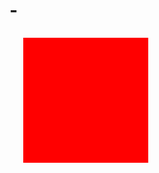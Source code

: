 # -<!DOCTYPE html>
<html>
<head>
<meta charset="UTF-8">
<title></title>
<style type="text/css">
#box{position: absolute;top: 150px;left: 250px;width: 200px;height: 200px;background-color: red;}
</style>
<script type="text/javascript">
window.onload=function(){
	var oBox=document.getElementById('box');
	var b='';//声明两个空变量a，b；
	var a='';
	oBox.onmousedown=function(ev){
		var iEvent=ev||event;
		var dx=iEvent.clientX;//当你第一次单击的时候，存储x轴的坐标。
		var dy=iEvent.clientY;//当你第一次单击的时候，储存Y轴的坐标。
		var dw=oBox.offsetWidth;//存储默认的div的宽度。
		var dh=oBox.offsetHeight;//存储默认的div的高度。
		var disright=oBox.offsetLeft+oBox.offsetWidth;//存储默认div右边距离屏幕左边的距离。
		var distop=oBox.offsetHeight+oBox.offsetTop;//存储默认div上边距离屏幕左边的距离。
		if(iEvent.clientX>oBox.offsetLeft+oBox.offsetWidth-10){//判断鼠标是否点在右边还是左边，看图1理解
			b='right';
		}
		if(iEvent.clientX<oBox.offsetLeft+10){//同理
			b='left';
		}
		if(iEvent.clientY<oBox.offsetTop+10){
			a='top';
		}
		if(iEvent.clientY>oBox.offsetTop+oBox.offsetHeight-10){
			a='bottom';
		}
		document.onmousemove=function(ev){
			var iEvent=ev||event;
			if(b=='right'){
				oBox.style.width=dw+(iEvent.clientX-dx)+'px';
				//此时的iEvent.clientX的为你拖动时一直改变的鼠标的X坐标，例如你拖动的距离为下图的绿色部分，第二个黑点就表示你此时的iEvent.clientX
				//所以，此时的盒子宽度就等于绿色部分的距离加上原本盒子的距离，看图2
				if(oBox.offsetWidth<=10){//当盒子缩小到一定范围内的时候，让他保持一个固定值，不再继续改变
					oBox.style.width='10px';
				}
			}
			if(b=='left'){
				oBox.style.width=dw-(iEvent.clientX-dx)+'px';//iEvent.clientX-dx表示第二次鼠标的X坐标减去第一次鼠标的X坐标，得到绿色移动的距离（为负数），再加上原本的div宽度，就得到新的宽度。 图3
				oBox.style.left=disright-oBox.offsetWidth+'px';//disright表示盒子右边框距离左边的距离，disright-当前的盒子宽度，就是当前盒子距离左边的距离
				if(oBox.offsetWidth<=10){
					oBox.style.width='10px';
					oBox.style.left=disright-oBox.offsetWidth+'px';//防止抖动
				}
			}	
			if(a=='bottom'){
				oBox.style.height=iEvent.clientY-dy+dh+'px';
				if(oBox.offsetHeight<=10){
					oBox.style.height='10px';
				}
			}
			if(a=='top'){
				oBox.style.height=dh-(iEvent.clientY-dy)+'px'
				oBox.style.top=distop-oBox.offsetHeight+'px';
				if(oBox.offsetHeight<=10){
					oBox.style.height='10px';
					oBox.style.top=distop-oBox.offsetHeight+'px';
				}
			}
		};
		document.onmouseup=function(){
		document.onmousedown=null;
		document.onmousemove=null;
		};
		return false;
	};
};
</script>
</head>
<body>
<div id="box"></div>
</body>
</html>
</p>
